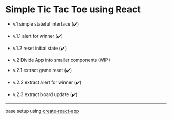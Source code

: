 # Simple Tic Tac Toe using React

- v.1 simple stateful interface (✔️)
- v.1.1 alert for winner (✔️)
- v.1.2 reset initial state (✔️)

- v.2 Divide App into smaller components (WIP)
- v.2.1 extract game reset (✔️)
- v.2.2 extract alert for winner (✔️)
- v.2.3 extract board update (✔️)

***

base setup using [create-react-app](https://facebook.github.io/react/docs/installation.html)

